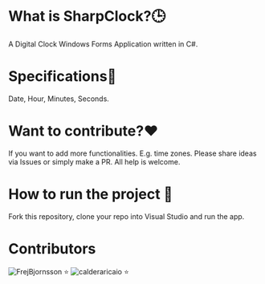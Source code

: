 # What is SharpClock?:clock3:
A Digital Clock Windows Forms Application written in C#.  

# Specifications:small_blue_diamond:
Date, Hour, Minutes, Seconds.

# Want to contribute?:heart:
If you want to add more functionalities. E.g. time zones. Please share ideas via Issues or simply make a PR. All help is welcome.

# How to run the project :small_blue_diamond:
Fork this repository, clone your repo into Visual Studio and run the app. 

# Contributors
![FrejBjornsson](https://github.com/FrejBjornsson) :star:
![calderaricaio](https://github.com/calderaricaio) :star:
